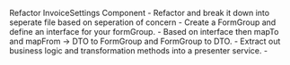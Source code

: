 Refactor InvoiceSettings Component
	- Refactor and break it down into seperate file based on seperation of concern
	- Create a FormGroup and define an interface for your formGroup. 
	- Based on interface then mapTo and mapFrom -> DTO to FormGroup and FormGroup to DTO.
	- Extract out business logic and transformation methods into a presenter service.
	- 